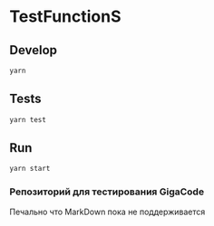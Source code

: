 # TestFunctionS

## Develop

```bash
yarn
```

## Tests

```bash
yarn test
```

## Run

```bash
yarn start
```

### Репозиторий для тестирования GigaCode

Печально что MarkDown пока не поддерживается

